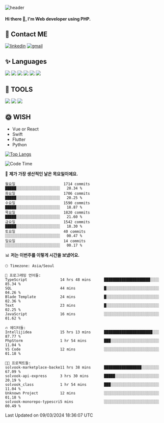 ![header](https://capsule-render.vercel.app/api?type=waving&color=auto&height=300&section=header&text=Elin&fontSize=90&animation=twinkling)

#### Hi there 👋, I'm <b>Web developer</b> using PHP. ####

<!--
- 🔭 I’m currently working on Uniwill
- 🌱 I’m currently learning Vue or React or Python.
-->

<!---#### I am PHP developer --->

## 💌 Contact ME ###
[<img src='https://img.shields.io/badge/-EunjiKo-%230A66C2?style=flat-square&logo=LinkedIn&logoColor=white' alt='linkedin'>](https://www.linkedin.com/in/https://www.linkedin.com/in/eunji-ko-00a907164//)  [<img src='https://img.shields.io/badge/-einee214%40gmail.com-%23EA4335?style=flat-square&logo=Gmail&logoColor=white' alt='gmail'>](einee214@gmail.com)  


## ✨ Languages
<img src='https://img.shields.io/badge/-PHP-%23777BB4?style=for-the-badge&logo=PHP&logoColor=white'> <img src='https://img.shields.io/badge/-Laravel-%23FF2D20?style=for-the-badge&logo=Laravel&logoColor=white'> <img src='https://img.shields.io/badge/Jquery-%230769AD?style=for-the-badge&logo=Jquery&logoColor=white'> <img src='https://img.shields.io/badge/CSS3-%231572B6?style=for-the-badge&logo=CSS3&logoColor=white'> <img src='https://img.shields.io/badge/Bootstrap-%237952B3?style=for-the-badge&logo=Bootstrap&logoColor=white' > <img src='https://img.shields.io/badge/MySQL-%234479A1?style=for-the-badge&logo=MySQL&logoColor=white' >

## 🌷 TOOLS
<img src='https://img.shields.io/badge/PHPSTORM-%23000000?style=for-the-badge&logo=PhpStorm&logoColor=white' > <img src='https://img.shields.io/badge/GitLab-%23FCA121?style=for-the-badge&logo=GitLab&logoColor=white' > <img src='https://img.shields.io/badge/GitHub-%23181717?style=for-the-badge&logo=GitHub&logoColor=white'>


## 🌞 WISH
- Vue or React
- Swift
- Flutter
- Python


[![Top Langs](https://github-readme-stats.vercel.app/api/top-langs/?username=ein214&layout=compact)](https://github.com/anuraghazra/github-readme-stats)

<!--START_SECTION:waka-->
![Code Time](http://img.shields.io/badge/Code%20Time-3%2C324%20hrs%2043%20mins-blue)

📅 **제가 가장 생산적인 날은 목요일이에요.** 

```text
월요일                      1714 commits        █████░░░░░░░░░░░░░░░░░░░░   20.34 % 
화요일                      1706 commits        █████░░░░░░░░░░░░░░░░░░░░   20.25 % 
수요일                      1590 commits        █████░░░░░░░░░░░░░░░░░░░░   18.87 % 
목요일                      1820 commits        █████░░░░░░░░░░░░░░░░░░░░   21.60 % 
금요일                      1542 commits        █████░░░░░░░░░░░░░░░░░░░░   18.30 % 
토요일                      40 commits          ░░░░░░░░░░░░░░░░░░░░░░░░░   00.47 % 
일요일                      14 commits          ░░░░░░░░░░░░░░░░░░░░░░░░░   00.17 % 
```


📊 **저는 이번주를 이렇게 시간을 보냈어요.** 

```text
🕑︎ Timezone: Asia/Seoul

💬 프로그래밍 언어들: 
TypeScript               14 hrs 48 mins      █████████████████████░░░░   85.34 % 
SQL                      44 mins             █░░░░░░░░░░░░░░░░░░░░░░░░   04.26 % 
Blade Template           24 mins             █░░░░░░░░░░░░░░░░░░░░░░░░   02.36 % 
Text                     23 mins             █░░░░░░░░░░░░░░░░░░░░░░░░   02.25 % 
JavaScript               16 mins             ░░░░░░░░░░░░░░░░░░░░░░░░░   01.62 % 

🔥 에디터들: 
Intellijidea             15 hrs 13 mins      ██████████████████████░░░   87.77 % 
PhpStorm                 1 hr 54 mins        ███░░░░░░░░░░░░░░░░░░░░░░   11.04 % 
VS Code                  12 mins             ░░░░░░░░░░░░░░░░░░░░░░░░░   01.18 % 

🐱‍💻 프로젝트들: 
solvook-marketplace-backe11 hrs 38 mins      █████████████████░░░░░░░░   67.09 % 
solvook-api-express      3 hrs 30 mins       █████░░░░░░░░░░░░░░░░░░░░   20.19 % 
solvook_class            1 hr 54 mins        ███░░░░░░░░░░░░░░░░░░░░░░   11.04 % 
Unknown Project          12 mins             ░░░░░░░░░░░░░░░░░░░░░░░░░   01.18 % 
solvook-monorepo-typescri5 mins              ░░░░░░░░░░░░░░░░░░░░░░░░░   00.49 % 
```


 Last Updated on 09/03/2024 18:36:07 UTC
<!--END_SECTION:waka-->

<!---![GitHub stats](https://github-readme-stats.vercel.app/api?username=ein214&show_icons=true&theme=dracula)  --->



